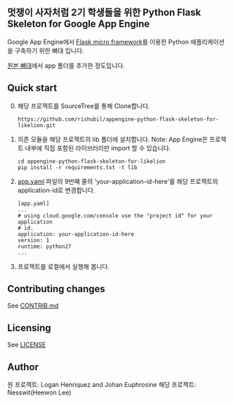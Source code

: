 ## 멋쟁이 사자처럼 2기 학생들을 위한 Python Flask Skeleton for Google App Engine

Google App Engine에서 [Flask micro framework](http://flask.pocoo.org)를 이용한 Python 애플리케이션을 구축하기 위한 뼈대 입니다.

[원본 뼈대](https://github.com/GoogleCloudPlatform/appengine-python-flask-skeleton)에서 app 폴더를 추가한 정도입니다.

## Quick start

0. 해당 프로젝트를 SourceTree를 통해 Clone합니다.

   ```
   https://github.com/rishubil/appengine-python-flask-skeleton-for-likelion.git
   ```
1. 의존 모듈을 해당 프로젝트의 lib 폴더에 설치합니다.
Note: App Engine은 프로젝트 내부에 직접 포함된 라이브러리만 import 할 수 있습니다.

   ```
   cd appengine-python-flask-skeleton-for-likelion
   pip install -r requirements.txt -t lib
   ```
2. [app.yaml](app.yaml) 파일의 9번째 줄의 'your-application-id-here'를 해당 프로젝트의 application-id로 변경합니다.

   ```
   [app.yaml]
   ...
   # using cloud.google.com/console use the "project id" for your application
   # id.
   application: your-application-id-here
   version: 1
   runtime: python27
   ...
   ```
3. 프로젝트를 로컬에서 실행해 봅니다.

## Contributing changes
See [CONTRIB.md](CONTRIB.md)

## Licensing
See [LICENSE](LICENSE)

## Author
원 프로젝트: Logan Henriquez and Johan Euphrosine
해당 프로젝트: Nesswit(Heewon Lee)
